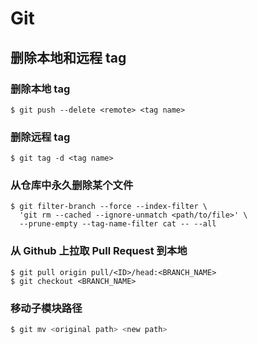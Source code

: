 # Git

## 删除本地和远程 tag

### 删除本地 tag

```shell
$ git push --delete <remote> <tag name>
```

### 删除远程 tag

```shell
$ git tag -d <tag name>
```

### 从仓库中永久删除某个文件

```shell
$ git filter-branch --force --index-filter \
  'git rm --cached --ignore-unmatch <path/to/file>' \
  --prune-empty --tag-name-filter cat -- --all
```

### 从 Github 上拉取 Pull Request 到本地

```shell
$ git pull origin pull/<ID>/head:<BRANCH_NAME>
$ git checkout <BRANCH_NAME>
```

### 移动子模块路径

```sh
$ git mv <original path> <new path>
```